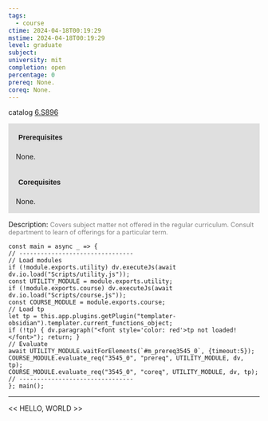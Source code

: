 ```yaml
---
tags:
  - course
ctime: 2024-04-18T00:19:29
mstime: 2024-04-18T00:19:29
level: graduate
subject: 
university: mit
completion: open
percentage: 0
prereq: None.
coreq: None.
---
```


catalog [6.S896](http://student.mit.edu/catalog/m6e.html#6.S896)

<span style="display: block; padding: 15px; background-color: rgb(100, 100, 100, 0.2);"><font id="m_prereq3545_0" style="display: block; font-family: Arial, sans-serif; font-weight: bold; padding: 5px">Prerequisites</font><br><span id="prereq3545_0">None.</span></span>
<span style="display: block; padding: 15px; background-color: rgb(100, 100, 100, 0.2);"><font id="m_coreq3545_0" style="display: block; font-family: Arial, sans-serif; font-weight: bold; padding: 5px">Corequisites</font><br><span id="coreq3545_0">None.</span></span>

<font style="">Description:</font>
<font style="color: grey; font-size: 0.8rem;">Covers subject matter not offered in the regular curriculum. Consult department to learn of offerings for a particular term.</font>

```dataviewjs
const main = async _ => {
// --------------------------------
// Load modules
if (!module.exports.utility) dv.executeJs(await dv.io.load("Scripts/utility.js"));
const UTILITY_MODULE = module.exports.utility;
if (!module.exports.course) dv.executeJs(await dv.io.load("Scripts/course.js"));
const COURSE_MODULE = module.exports.course;
// Load tp
let tp = this.app.plugins.getPlugin("templater-obsidian").templater.current_functions_object;
if (!tp) { dv.paragraph("<font style='color: red'>tp not loaded!</font>"); return; }
// Evaluate
await UTILITY_MODULE.waitForElements(`#m_prereq3545_0`, {timeout:5});
COURSE_MODULE.evaluate_req("3545_0", "prereq", UTILITY_MODULE, dv, tp);
COURSE_MODULE.evaluate_req("3545_0", "coreq", UTILITY_MODULE, dv, tp);
// --------------------------------
}; main();
```

---

<< HELLO, WORLD >>
